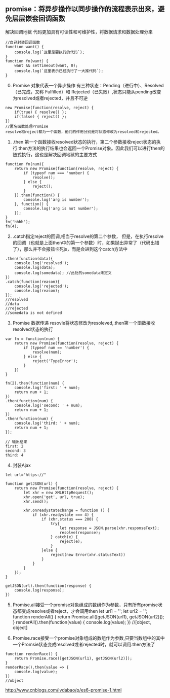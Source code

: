 ## promise：将异步操作以同步操作的流程表示出来，避免层层嵌套回调函数
解决回调地狱
代码更加具有可读性和可维护性，将数据请求和数据处理分来

```
//自己封装回调函数
function want() {
    console.log(`这里是要执行的代码`);
}
function fn(want) {
    want && setTimeout(want, 0);
    console.log(`这里表示已经执行了一大推代码`);
}
```
0. Promise 对象代表一个异步操作
有三种状态：Pending（进行中）、Resolved（已完成，又称 Fulfilled）和 Rejected（已失败）,状态只能从pending改变为resolved或者rejected，并且不可逆
```
new Promise(function(resolve, reject) {
    if(true) { resolve() };
    if(false) { reject() };
})
//匿名函数处理Promise
resolve和reject都为一个函数，他们的作用分别是将状态修改为resolved和rejected。
```
1. .then 第一个函数接收resolved状态的执行，第二个参数接收reject状态的执行
then方法的执行结果也会返回一个Promise对象。因此我们可以进行then的链式执行，这也是解决回调地狱的主要方式
```
function fn(num){
    return new Promise(function(resolve, reject) {
        if (typeof num === 'number) {
            resolve();
        } else {
            reject();
        }
    }).then(function() {
        console.log('arg is number');
    }, function() {
        console.log('arg is not number');
    });
}
fn('hhhh');
fn(4);
```
2. .catch指定reject的回调,相当于resolve的第二个参数，
但是，在执行resolve的回调（也就是上面then中的第一个参数）时，如果抛出异常了（代码出错了），那么并不会报错卡死js，而是会进到这个catch方法中
```
.then(function(data){
    console.log('resolved');
    console.log(data);
    console.log(somedata); //此处的somedata未定义
})
.catch(function(reason){
    console.log('rejected');
    console.log(reason);
});
//resolved
//data
//rejected
//somedata is not defined
```
3. Promise 数据传递
resovle将状态修改为resoleved,.then第一个函数接收resolved状态的执行
```
var fn = function(num) {
    return new Promise(function(resolve, reject) {
        if (typeof num == 'number') {
            resolve(num);
        } else {
            reject('TypeError');
        }
    })
}

fn(2).then(function(num) {
    console.log('first: ' + num);
    return num + 1;
})
.then(function(num) {
    console.log('second: ' + num);
    return num + 1;
})
.then(function(num) {
    console.log('third: ' + num);
    return num + 1;
});

// 输出结果
first: 2
second: 3
third: 4
```

4. 封装Ajax
```
let url="https://"

function getJSON(url) {
    return new Promise(function(resolve, reject) {
        let xhr = new XMLHttpRequest();
        xhr.open('get', url, true);
        xhr.send();

        xhr.onreadystatechange = function () {
            if (xhr.readystate === 4) {
                if (xhr.status === 200) {
                    try{
                        let response = JSON.parse(xhr.responseText);
                        resolve(response);
                    } catch(e) {
                        reject(e);
                    }
                }else {
                    reject(new Error(xhr.statusText))
                }
            }
        }
    });
}

getJSON(url).then(function(response) {
    console.log(response);
})

```

5. Promise.all接受一个promise对象组成的数组作为参数，只有所有promise状态都变成resolve或者reject，才会调用then
let url1 = '';
let url2 = '';
function renderAll() {
    return Promise.all([getJSON(url1), getJSON(url2)]);
}
renderAll().then(function(value) {
    console.log(value);
})
//[object, object]

6. Promise.race接受一个promise对象组成的数组作为参数,只要当数组中的其中一个Promsie状态变成resolved或者rejected时，就可以调用.then方法了
```
function renderRace() {
    return Promise.race([getJSON(url1), getJSON(url2)]);
}
renderRace().then(value => {
    console.log(value);
})
//object
```

http://www.cnblogs.com/lvdabao/p/es6-promise-1.html